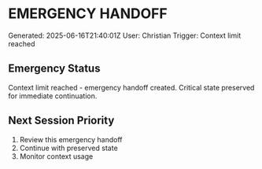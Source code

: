 # EMERGENCY HANDOFF
Generated: 2025-06-16T21:40:01Z
User: Christian
Trigger: Context limit reached

## Emergency Status
Context limit reached - emergency handoff created.
Critical state preserved for immediate continuation.

## Next Session Priority
1. Review this emergency handoff
2. Continue with preserved state
3. Monitor context usage
